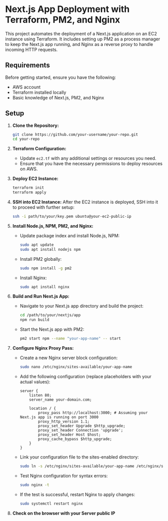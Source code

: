 # Next.js App Deployment with Terraform, PM2, and Nginx

This project automates the deployment of a Next.js application on an EC2 instance using Terraform. It includes setting up PM2 as a process manager to keep the Next.js app running, and Nginx as a reverse proxy to handle incoming HTTP requests.

## Requirements

Before getting started, ensure you have the following:

- AWS account
- Terraform installed locally
- Basic knowledge of Next.js, PM2, and Nginx

## Setup

1. **Clone the Repository:**
   ```bash
   git clone https://github.com/your-username/your-repo.git
   cd your-repo
   ```

2. **Terraform Configuration:**
   - Update `ec2.tf` with any additional settings or resources you need.
   - Ensure that you have the necessary permissions to deploy resources on AWS.

3. **Deploy EC2 Instance:**
   ```bash
   terraform init
   terraform apply
   ```

4. **SSH into EC2 Instance:**
   After the EC2 instance is deployed, SSH into it to proceed with further setup:
   ```bash
   ssh -i path/to/your/key.pem ubuntu@your-ec2-public-ip
   ```

5. **Install Node.js, NPM, PM2, and Nginx:**
   - Update package index and install Node.js, NPM:
     ```bash
     sudo apt update
     sudo apt install nodejs npm
     ```
   - Install PM2 globally:
     ```bash
     sudo npm install -g pm2
     ```
   - Install Nginx:
     ```bash
     sudo apt install nginx
     ```

6. **Build and Run Next.js App:**
   - Navigate to your Next.js app directory and build the project:
     ```bash
     cd /path/to/your/nextjs/app
     npm run build
     ```
   - Start the Next.js app with PM2:
     ```bash
     pm2 start npm --name "your-app-name" -- start
     ```

7. **Configure Nginx Proxy Pass:**
   - Create a new Nginx server block configuration:
     ```bash
     sudo nano /etc/nginx/sites-available/your-app-name
     ```
   - Add the following configuration (replace placeholders with your actual values):
     ```nginx
     server {
         listen 80;
         server_name your-domain.com;

         location / {
             proxy_pass http://localhost:3000; # Assuming your Next.js app is running on port 3000
             proxy_http_version 1.1;
             proxy_set_header Upgrade $http_upgrade;
             proxy_set_header Connection 'upgrade';
             proxy_set_header Host $host;
             proxy_cache_bypass $http_upgrade;
         }
     }
     ```
   - Link your configuration file to the sites-enabled directory:
     ```bash
     sudo ln -s /etc/nginx/sites-available/your-app-name /etc/nginx/sites-enabled/
     ```
   - Test Nginx configuration for syntax errors:
     ```bash
     sudo nginx -t
     ```
   - If the test is successful, restart Nginx to apply changes:
     ```bash
     sudo systemctl restart nginx
     ```

8. **Check on the browser with your Server public IP**
